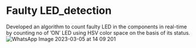 # Faulty LED_detection 
Developed an algorithm to count faulty LED in the components in real-time by counting no of ’ON’ LED using HSV color space on the basis of its status.
![WhatsApp Image 2023-03-05 at 14 09 201](https://github.com/gupsha3g/-Sorting-Algorithm-/assets/154444785/d883152c-a624-4546-a1e7-12629850dda6)
